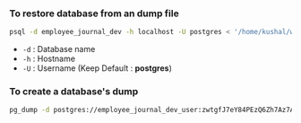 ### To restore database from an dump file 
```bash
psql -d employee_journal_dev -h localhost -U postgres < '/home/kushal/work-diary-dev-21-mar-2023-backup.dump'
```
- `-d` : Database name
- `-h` : Hostname
- `-U` : Username (Keep Default : **postgres**)

### To create a database's dump
```bash
pg_dump -d postgres://employee_journal_dev_user:zwtgfJ7eY84PEzQ6Zh7Az7AvC3XVbnUsMttChMezbaLGhZFhMHuGuMHEeyyU2AnE@org40-dev.cqr1ocgaeexp.ap-south-1.rds.amazonaws.com:5432/employee_journal_dev > wd-dev.dump
```
